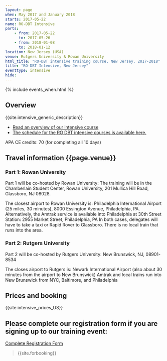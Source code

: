 ```yaml
---
layout: page
when: May 2017 and January 2018
starts: 2017-05-22
name: RO-DBT Intensive
parts:
    - from: 2017-05-22
      to: 2017-05-26
    - from: 2018-01-08
      to: 2018-01-12
location: New Jersey (USA)
venue: Rutgers University & Rowan University
html_title: "RO-DBT intensive training course, New Jersey, 2017-2018"
title: "RO-DBT Intensive, New Jersey"
eventtype: intensive
hide:
---
```



{% include events_when.html %}


## Overview

{{site.intensive_generic_description}}

- [Read an overview of our intensive course](/training/intensive.html)
- [The schedule for the RO DBT intensive courses is available here.](/training/intensive/timetable.html)

APA CE credits: 70 (for completing all 10 days)

## Travel information {{page.venue}}

### Part 1: Rowan University

Part 1 will be co-hosted by Rowan University: The training will be in the Chamberlain Student Center, Rowan University, 201 Mullica Hill Road, Glassboro, NJ 08028. 

The closest airport to Rowan University is: Philadelphia International Airport (25 miles, 30 minutes), 8000 Essington Avenue, Philadelphia, PA. 
Alternatively, the Amtrak service is available into Philadelphia at 30th Street Station: 2955 Market Street, Philadelphia, PA
In both cases, delegates will have to take a taxi or Rapid Rover to Glassboro. There is no local train that runs into the area. 

### Part 2: Rutgers University

Part 2 will be co-hosted by Rutgers University: New Brunswick, NJ, 08901-8534

The closes airport to Rutgers is: Newark International Airport (also about 30 minutes from the airport to New Brunswick)
Amtrak and local trains run into New Brunswick from NYC, Baltimore, and Philadelphia


## Prices and booking
{{site.intensive_prices_US}}

## Please complete our registration form if you are signing up to our training event:
[Complete Registration Form](http://goo.gl/forms/PrthbLygcq)

> {{site.forbooking}}




